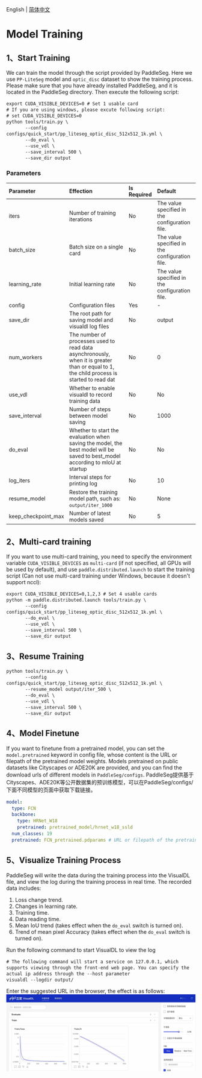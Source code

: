 English | [简体中文](train_cn.md)
# Model Training

## 1、Start Training

We can train the model through the script provided by PaddleSeg. Here we use `PP-LiteSeg` model and `optic_disc` dataset to show the training process. Please make sure that you have already installed PaddleSeg, and it is located in the PaddleSeg directory. Then execute the following script:


```shell
export CUDA_VISIBLE_DEVICES=0 # Set 1 usable card
# If you are using windows, please excute following script:
# set CUDA_VISIBLE_DEVICES=0
python tools/train.py \
       --config configs/quick_start/pp_liteseg_optic_disc_512x512_1k.yml \
       --do_eval \
       --use_vdl \
       --save_interval 500 \
       --save_dir output
```

### Parameters

| Parameter     | Effection                               | Is Required | Default           |
| :------------------ | :----------------------------------------------------------- | :--------- | :--------------- |
| iters               | Number of training iterations                                                 | No         | The value specified in the configuration file.| |
| batch_size          | Batch size on a single card                                            | No         | The value specified in the configuration file.| |
| learning_rate       | Initial learning rate                                                   | No        | The value specified in the configuration file.| |
| config              | Configuration files                                                     | Yes         | -                |
| save_dir            | The root path for saving model and visualdl log files                           | No         | output           |
| num_workers         | The number of processes used to read data asynchronously, when it is greater than or equal to 1, the child process is started to read dat  | No  | 0 |
| use_vdl             | Whether to enable visualdl to record training data                                 | No         | No               |
| save_interval       | Number of steps between model saving                                           | No         | 1000             |
| do_eval             | Whether to start the evaluation when saving the model, the best model will be saved to best_model according to mIoU at startup | No   | No  |
| log_iters           | Interval steps for printing log                                           | No         | 10               |
| resume_model        | Restore the training model path, such as: `output/iter_1000`                    | No        | None             |
| keep_checkpoint_max | Number of latest models saved                                            | No        | 5                |


## 2、Multi-card training
If you want to use multi-card training, you need to specify the environment variable `CUDA_VISIBLE_DEVICES` as `multi-card` (if not specified, all GPUs will be used by default), and use `paddle.distributed.launch` to start the training script (Can not use multi-card training under Windows, because it doesn't support nccl):

```shell
export CUDA_VISIBLE_DEVICES=0,1,2,3 # Set 4 usable cards
python -m paddle.distributed.launch tools/train.py \
       --config configs/quick_start/pp_liteseg_optic_disc_512x512_1k.yml \
       --do_eval \
       --use_vdl \
       --save_interval 500 \
       --save_dir output
```

## 3、Resume Training
```shell
python tools/train.py \
       --config configs/quick_start/pp_liteseg_optic_disc_512x512_1k.yml \
       --resume_model output/iter_500 \
       --do_eval \
       --use_vdl \
       --save_interval 500 \
       --save_dir output
```

## 4、Model Finetune
If you want to finetune from a pretrained model, you can set the `model.pretrained` keyword in config file, whose content is the URL or filepath of the pretrained model weights. Models pretrained on public datasets like Cityscapes or ADE20K are provided, and you can find the download urls of different models in `PaddleSeg/configs`.
PaddleSeg提供基于Cityscapes、ADE20K等公开数据集的预训练模型，可以在PaddleSeg/configs/下面不同模型的页面中获取下载链接。
```yaml
model:
  type: FCN
  backbone:
    type: HRNet_W18
    pretrained: pretrained_model/hrnet_w18_ssld 
  num_classes: 19
  pretrained: FCN_pretrained.pdparams # URL or filepath of the pretrained model weights
```

## 5、Visualize Training Process

PaddleSeg will write the data during the training process into the VisualDL file, and view the log during the training process in real time. The recorded data includes:
1. Loss change trend.
2. Changes in learning rate.
3. Training time.
4. Data reading time.
5. Mean IoU trend (takes effect when the `do_eval` switch is turned on).
6. Trend of mean pixel Accuracy (takes effect when the `do_eval` switch is turned on).

Run the following command to start VisualDL to view the log
```shell
# The following command will start a service on 127.0.0.1, which supports viewing through the front-end web page. You can specify the actual ip address through the --host parameter
visualdl --logdir output/
```

Enter the suggested URL in the browser, the effect is as follows:
![](../images/quick_start_vdl.jpg)
